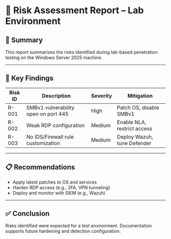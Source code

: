 # 🧾 Risk Assessment Report – Lab Environment

## 🧠 Summary
This report summarizes the risks identified during lab-based penetration testing on the Windows Server 2025 machine.

---

## 🧩 Key Findings

| Risk ID | Description                         | Severity | Mitigation                      |
|--------|-------------------------------------|----------|---------------------------------|
| R-001  | SMBv1 vulnerability open on port 445 | High     | Patch OS, disable SMBv1         |
| R-002  | Weak RDP configuration               | Medium   | Enable NLA, restrict access     |
| R-003  | No IDS/Firewall rule customization   | Medium   | Deploy Wazuh, tune Defender     |

---

## 📋 Recommendations
- Apply latest patches to OS and services
- Harden RDP access (e.g., 2FA, VPN tunneling)
- Deploy and monitor with SIEM (e.g., Wazuh)

---

## ✅ Conclusion
Risks identified were expected for a test environment. Documentation supports future hardening and detection configuration.

